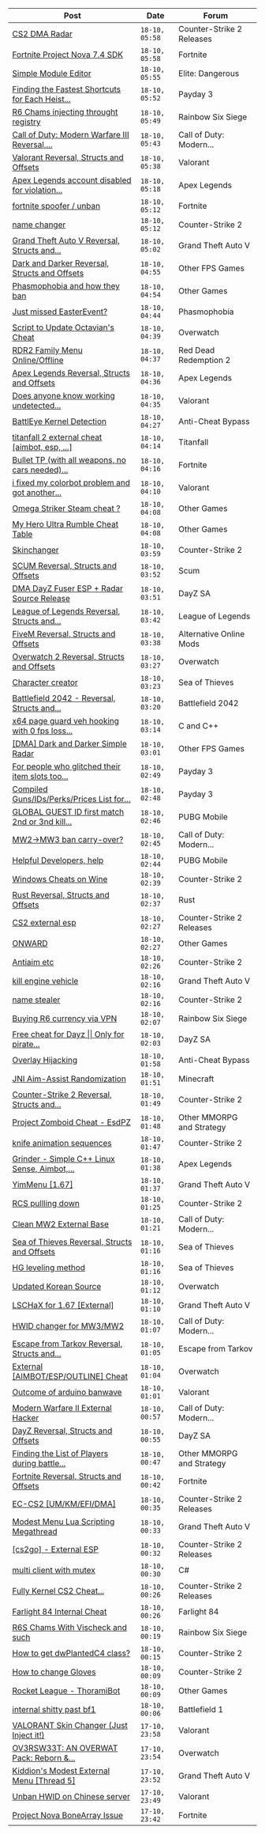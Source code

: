 |Post|Date|Forum|
|----|----|-----|
|[CS2 DMA Radar](https://www.unknowncheats.me/forum/counter-strike-2-releases/604710-cs2-dma-radar.html)|`18-10, 05:58`|Counter-Strike 2 Releases|
|[Fortnite Project Nova 7.4 SDK](https://www.unknowncheats.me/forum/fortnite/595121-fortnite-project-nova-7-4-sdk.html)|`18-10, 05:58`|Fortnite|
|[Simple Module Editor](https://www.unknowncheats.me/forum/elite-dangerous/573662-simple-module-editor.html)|`18-10, 05:55`|Elite: Dangerous|
|[Finding the Fastest Shortcuts for Each Heist...](https://www.unknowncheats.me/forum/payday-3-a/605953-finding-fastest-shortcuts-heist-noclip.html)|`18-10, 05:52`|Payday 3|
|[R6 Chams injecting throught registry](https://www.unknowncheats.me/forum/rainbow-six-siege/594608-r6-chams-injecting-throught-registry.html)|`18-10, 05:49`|Rainbow Six Siege|
|[Call of Duty: Modern Warfare III Reversal,...](https://www.unknowncheats.me/forum/call-of-duty-modern-warfare-iii/605287-call-duty-modern-warfare-iii-reversal-structs-offsets.html)|`18-10, 05:43`|Call of Duty: Modern...|
|[Valorant Reversal, Structs and Offsets](https://www.unknowncheats.me/forum/valorant/385792-valorant-reversal-structs-offsets.html)|`18-10, 05:38`|Valorant|
|[Apex Legends account disabled for violation...](https://www.unknowncheats.me/forum/apex-legends/603771-apex-legends-account-disabled-violation-ea-user-agreement.html)|`18-10, 05:18`|Apex Legends|
|[fortnite spoofer / unban](https://www.unknowncheats.me/forum/fortnite/605886-fortnite-spoofer-unban.html)|`18-10, 05:12`|Fortnite|
|[name changer](https://www.unknowncheats.me/forum/counter-strike-2-a/606805-name-changer.html)|`18-10, 05:12`|Counter-Strike 2|
|[Grand Theft Auto V Reversal, Structs and...](https://www.unknowncheats.me/forum/grand-theft-auto-v/144028-grand-theft-auto-reversal-structs-offsets.html)|`18-10, 05:02`|Grand Theft Auto V|
|[Dark and Darker Reversal, Structs and Offsets](https://www.unknowncheats.me/forum/other-fps-games/562724-dark-darker-reversal-structs-offsets.html)|`18-10, 04:55`|Other FPS Games|
|[Phasmophobia and how they ban](https://www.unknowncheats.me/forum/other-games/606064-phasmophobia-ban.html)|`18-10, 04:54`|Other Games|
|[Just missed EasterEvent?](https://www.unknowncheats.me/forum/phasmophobia/578983-missed-easterevent.html)|`18-10, 04:44`|Phasmophobia|
|[Script to Update Octavian's Cheat](https://www.unknowncheats.me/forum/overwatch/606167-script-update-octavians-cheat.html)|`18-10, 04:39`|Overwatch|
|[RDR2 Family Menu Online/Offline](https://www.unknowncheats.me/forum/red-dead-redemption-2-a/600867-rdr2-family-menu-online-offline.html)|`18-10, 04:37`|Red Dead Redemption 2|
|[Apex Legends Reversal, Structs and Offsets](https://www.unknowncheats.me/forum/apex-legends/319804-apex-legends-reversal-structs-offsets.html)|`18-10, 04:36`|Apex Legends|
|[Does anyone know working undetected...](https://www.unknowncheats.me/forum/valorant/606799-undetected-triggerbot-aimbot-colourbot.html)|`18-10, 04:35`|Valorant|
|[BattlEye Kernel Detection](https://www.unknowncheats.me/forum/anti-cheat-bypass/605951-battleye-kernel-detection.html)|`18-10, 04:27`|Anti-Cheat Bypass|
|[titanfall 2 external cheat \[aimbot, esp, ...\]](https://www.unknowncheats.me/forum/titanfall/469406-titanfall-2-external-cheat-aimbot-esp.html)|`18-10, 04:14`|Titanfall|
|[Bullet TP (with all weapons, no cars needed)...](https://www.unknowncheats.me/forum/fortnite/606129-bullet-tp-weapons-cars-og-fn-feature.html)|`18-10, 04:16`|Fortnite|
|[i fixed my colorbot problem and got another...](https://www.unknowncheats.me/forum/valorant/605632-fixed-colorbot.html)|`18-10, 04:10`|Valorant|
|[Omega Striker Steam cheat ?](https://www.unknowncheats.me/forum/other-games/606796-omega-striker-steam-cheat.html)|`18-10, 04:08`|Other Games|
|[My Hero Ultra Rumble Cheat Table](https://www.unknowncheats.me/forum/other-games/604426-hero-ultra-rumble-cheat-table.html)|`18-10, 04:08`|Other Games|
|[Skinchanger](https://www.unknowncheats.me/forum/counter-strike-2-a/606335-skinchanger.html)|`18-10, 03:59`|Counter-Strike 2|
|[SCUM Reversal, Structs and Offsets](https://www.unknowncheats.me/forum/scum/297219-scum-reversal-structs-offsets.html)|`18-10, 03:52`|Scum|
|[DMA DayZ Fuser ESP + Radar Source Release](https://www.unknowncheats.me/forum/dayz-sa/606723-dma-dayz-fuser-esp-radar-source-release.html)|`18-10, 03:51`|DayZ SA|
|[League of Legends Reversal, Structs and...](https://www.unknowncheats.me/forum/league-of-legends/310587-league-legends-reversal-structs-offsets.html)|`18-10, 03:42`|League of Legends|
|[FiveM Reversal, Structs and Offsets](https://www.unknowncheats.me/forum/alternative-online-mods/340232-fivem-reversal-structs-offsets.html)|`18-10, 03:38`|Alternative Online Mods|
|[Overwatch 2 Reversal, Structs and Offsets](https://www.unknowncheats.me/forum/overwatch/516727-overwatch-2-reversal-structs-offsets.html)|`18-10, 03:27`|Overwatch|
|[Character creator](https://www.unknowncheats.me/forum/sea-of-thieves/605874-character-creator.html)|`18-10, 03:23`|Sea of Thieves|
|[Battlefield 2042 - Reversal, Structs and...](https://www.unknowncheats.me/forum/battlefield-2042-a/467604-battlefield-2042-reversal-structs-offsets.html)|`18-10, 03:20`|Battlefield 2042|
|[x64 page guard veh hooking with 0 fps loss...](https://www.unknowncheats.me/forum/c-and-c-/606262-x64-page-guard-veh-hooking-0-fps-loss-ancient-technique.html)|`18-10, 03:14`|C and C++|
|[\[DMA\] Dark and Darker Simple Radar](https://www.unknowncheats.me/forum/other-fps-games/606612-dma-dark-darker-simple-radar.html)|`18-10, 03:01`|Other FPS Games|
|[For people who glitched their item slots too...](https://www.unknowncheats.me/forum/payday-3-a/603870-people-glitched-item-slots-fiddler.html)|`18-10, 02:49`|Payday 3|
|[Compiled Guns/IDs/Perks/Prices List for...](https://www.unknowncheats.me/forum/payday-3-a/603130-compiled-guns-ids-perks-prices-list-fiddlers.html)|`18-10, 02:48`|Payday 3|
|[GLOBAL GUEST ID first match 2nd or 3nd kill...](https://www.unknowncheats.me/forum/pubg-mobile/606056-global-guest-id-match-2nd-3nd-kill-10-minute-ban.html)|`18-10, 02:46`|PUBG Mobile|
|[MW2->MW3 ban carry-over?](https://www.unknowncheats.me/forum/call-of-duty-modern-warfare-iii/606019-mw2-mw3-ban-carry.html)|`18-10, 02:45`|Call of Duty: Modern...|
|[Helpful Developers, help](https://www.unknowncheats.me/forum/pubg-mobile/605648-helpful-developers-help.html)|`18-10, 02:44`|PUBG Mobile|
|[Windows Cheats on Wine](https://www.unknowncheats.me/forum/counter-strike-2-a/606790-windows-cheats-wine.html)|`18-10, 02:39`|Counter-Strike 2|
|[Rust Reversal, Structs and Offsets](https://www.unknowncheats.me/forum/rust/164256-rust-reversal-structs-offsets.html)|`18-10, 02:37`|Rust|
|[CS2 external esp](https://www.unknowncheats.me/forum/counter-strike-2-releases/600259-cs2-external-esp.html)|`18-10, 02:27`|Counter-Strike 2 Releases|
|[ONWARD](https://www.unknowncheats.me/forum/other-games/603858-onward.html)|`18-10, 02:27`|Other Games|
|[Antiaim etc](https://www.unknowncheats.me/forum/counter-strike-2-a/606736-antiaim-etc.html)|`18-10, 02:26`|Counter-Strike 2|
|[kill engine vehicle](https://www.unknowncheats.me/forum/grand-theft-auto-v/606714-kill-engine-vehicle.html)|`18-10, 02:16`|Grand Theft Auto V|
|[name stealer](https://www.unknowncheats.me/forum/counter-strike-2-a/606787-name-stealer.html)|`18-10, 02:16`|Counter-Strike 2|
|[Buying R6 currency via VPN](https://www.unknowncheats.me/forum/rainbow-six-siege/606785-buying-r6-currency-via-vpn.html)|`18-10, 02:07`|Rainbow Six Siege|
|[Free cheat for Dayz \|\| Only for pirate...](https://www.unknowncheats.me/forum/dayz-sa/563093-free-cheat-dayz-pirate-servers.html)|`18-10, 02:03`|DayZ SA|
|[Overlay Hijacking](https://www.unknowncheats.me/forum/anti-cheat-bypass/606107-overlay-hijacking.html)|`18-10, 01:58`|Anti-Cheat Bypass|
|[JNI Aim-Assist Randomization](https://www.unknowncheats.me/forum/minecraft/605214-jni-aim-assist-randomization.html)|`18-10, 01:51`|Minecraft|
|[Counter-Strike 2 Reversal, Structs and...](https://www.unknowncheats.me/forum/counter-strike-2-a/576077-counter-strike-2-reversal-structs-offsets.html)|`18-10, 01:49`|Counter-Strike 2|
|[Project Zomboid Cheat - EsdPZ](https://www.unknowncheats.me/forum/other-mmorpg-and-strategy/584072-project-zomboid-cheat-esdpz.html)|`18-10, 01:48`|Other MMORPG and Strategy|
|[knife animation sequences](https://www.unknowncheats.me/forum/counter-strike-2-a/606544-knife-animation-sequences.html)|`18-10, 01:47`|Counter-Strike 2|
|[Grinder - Simple C++ Linux Sense, Aimbot,...](https://www.unknowncheats.me/forum/apex-legends/605888-grinder-simple-linux-sense-aimbot-triggerbot.html)|`18-10, 01:38`|Apex Legends|
|[YimMenu \[1.67\]](https://www.unknowncheats.me/forum/grand-theft-auto-v/476972-yimmenu-1-67-a.html)|`18-10, 01:37`|Grand Theft Auto V|
|[RCS pullling down](https://www.unknowncheats.me/forum/counter-strike-2-a/606778-rcs-pullling.html)|`18-10, 01:25`|Counter-Strike 2|
|[Clean MW2 External Base](https://www.unknowncheats.me/forum/call-of-duty-modern-warfare-ii/605942-clean-mw2-external-base.html)|`18-10, 01:21`|Call of Duty: Modern...|
|[Sea of Thieves Reversal, Structs and Offsets](https://www.unknowncheats.me/forum/sea-of-thieves/278391-sea-thieves-reversal-structs-offsets.html)|`18-10, 01:16`|Sea of Thieves|
|[HG leveling method](https://www.unknowncheats.me/forum/sea-of-thieves/600091-hg-leveling-method.html)|`18-10, 01:16`|Sea of Thieves|
|[Updated Korean Source](https://www.unknowncheats.me/forum/overwatch/606702-updated-korean-source.html)|`18-10, 01:12`|Overwatch|
|[LSCHaX for 1.67 \[External\]](https://www.unknowncheats.me/forum/grand-theft-auto-v/224075-lschax-1-67-external.html)|`18-10, 01:10`|Grand Theft Auto V|
|[HWID changer for MW3/MW2](https://www.unknowncheats.me/forum/call-of-duty-modern-warfare-iii/606776-hwid-changer-mw3-mw2.html)|`18-10, 01:07`|Call of Duty: Modern...|
|[Escape from Tarkov Reversal, Structs and...](https://www.unknowncheats.me/forum/escape-from-tarkov/226519-escape-tarkov-reversal-structs-offsets.html)|`18-10, 01:05`|Escape from Tarkov|
|[External \[AIMBOT/ESP/OUTLINE\] Cheat](https://www.unknowncheats.me/forum/overwatch/603320-external-aimbot-esp-outline-cheat.html)|`18-10, 01:04`|Overwatch|
|[Outcome of arduino banwave](https://www.unknowncheats.me/forum/valorant/606658-outcome-arduino-banwave.html)|`18-10, 01:01`|Valorant|
|[Modern Warfare II External Hacker](https://www.unknowncheats.me/forum/call-of-duty-modern-warfare-ii/605993-modern-warfare-ii-external-hacker.html)|`18-10, 00:57`|Call of Duty: Modern...|
|[DayZ Reversal, Structs and Offsets](https://www.unknowncheats.me/forum/dayz-sa/104269-dayz-reversal-structs-offsets.html)|`18-10, 00:55`|DayZ SA|
|[Finding the List of Players during battle...](https://www.unknowncheats.me/forum/other-mmorpg-and-strategy/606655-finding-list-players-battle-world-tanks-blitz.html)|`18-10, 00:47`|Other MMORPG and Strategy|
|[Fortnite Reversal, Structs and Offsets](https://www.unknowncheats.me/forum/fortnite/235061-fortnite-reversal-structs-offsets.html)|`18-10, 00:42`|Fortnite|
|[EC-CS2 \[UM/KM/EFI/DMA\]](https://www.unknowncheats.me/forum/counter-strike-2-releases/604514-ec-cs2-um-km-efi-dma.html)|`18-10, 00:35`|Counter-Strike 2 Releases|
|[Modest Menu Lua Scripting Megathread](https://www.unknowncheats.me/forum/grand-theft-auto-v/463868-modest-menu-lua-scripting-megathread.html)|`18-10, 00:33`|Grand Theft Auto V|
|[\[cs2go\] - External ESP](https://www.unknowncheats.me/forum/counter-strike-2-releases/605464-cs2go-external-esp.html)|`18-10, 00:32`|Counter-Strike 2 Releases|
|[multi client with mutex](https://www.unknowncheats.me/forum/c-/606668-multi-client-mutex.html)|`18-10, 00:30`|C#|
|[Fully Kernel CS2 Cheat...](https://www.unknowncheats.me/forum/counter-strike-2-releases/606746-kernel-cs2-cheat-esp-aim-bhop-noflash-etc.html)|`18-10, 00:26`|Counter-Strike 2 Releases|
|[Farlight 84 Internal Cheat](https://www.unknowncheats.me/forum/farlight-84-a/595407-farlight-84-internal-cheat.html)|`18-10, 00:26`|Farlight 84|
|[R6S Chams With Vischeck and such](https://www.unknowncheats.me/forum/rainbow-six-siege/604182-r6s-chams-vischeck.html)|`18-10, 00:19`|Rainbow Six Siege|
|[How to get dwPlantedC4 class?](https://www.unknowncheats.me/forum/counter-strike-2-a/606767-dwplantedc4-class.html)|`18-10, 00:15`|Counter-Strike 2|
|[How to change Gloves](https://www.unknowncheats.me/forum/counter-strike-2-a/604003-change-gloves.html)|`18-10, 00:09`|Counter-Strike 2|
|[Rocket League - ThoramiBot](https://www.unknowncheats.me/forum/other-games/593885-rocket-league-thoramibot.html)|`18-10, 00:09`|Other Games|
|[internal shitty past bf1](https://www.unknowncheats.me/forum/battlefield-1-a/523274-internal-shitty-past-bf1.html)|`18-10, 00:06`|Battlefield 1|
|[VALORANT Skin Changer (Just Inject it!)](https://www.unknowncheats.me/forum/valorant/517551-valorant-skin-changer-inject.html)|`17-10, 23:58`|Valorant|
|[OV3RSW33T: AN OVERWAT Pack: Reborn &...](https://www.unknowncheats.me/forum/overwatch/603412-ov3rsw33t-overwat-pack-reborn-recoded.html)|`17-10, 23:54`|Overwatch|
|[Kiddion's Modest External Menu \[Thread 5\]](https://www.unknowncheats.me/forum/grand-theft-auto-v/576854-kiddions-modest-external-menu-thread-5-a.html)|`17-10, 23:52`|Grand Theft Auto V|
|[Unban HWID on Chinese server](https://www.unknowncheats.me/forum/valorant/606660-unban-hwid-chinese-server.html)|`17-10, 23:49`|Valorant|
|[Project Nova BoneArray Issue](https://www.unknowncheats.me/forum/fortnite/606770-project-nova-bonearray-issue.html)|`17-10, 23:42`|Fortnite|
